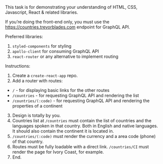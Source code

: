 This task is for demonstrating your understanding of HTML, CSS, Javascript, React & related libraries.

If you’re doing the front-end only, you must use the https://countries.trevorblades.com endpoint for GraphQL API.

Preferred libraries:

1. `styled-components` for styling
2. `apollo-client` for consuming GraphQL API
3. `react-router` or any alternative to implement routing

Instructions:

1. Create a `create-react-app` repo.
2. Add a router with routes:

- `/` - for displaying basic links for the other routes
- `/countries` - for requesting GraphQL API and rendering the list
- `/countries/(:code)` - for requesting GraphQL API and rendering the properties of a continent

3. Design is totally by you.
4. Countries list at `/countries` must contain the list of countries and the languages spoken in that country. Both in English and native languages. It should also contain the continent it is located in.
5. `/countries/(:code)` must render the currency and a area code (phone) of that country.
6. Routes must be fully loadable with a direct link. `/countries/CI` must render the page for Ivory Coast, for example.
7. End.

